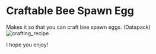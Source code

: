 # Craftable Bee Spawn Egg
Makes it so that you can craft bee spawn eggs. (Datapack)  
![crafting_recipe](https://user-images.githubusercontent.com/86502397/123578235-3c2d6a00-d78a-11eb-9061-9c44c47ae0e1.png)

I hope you enjoy!

